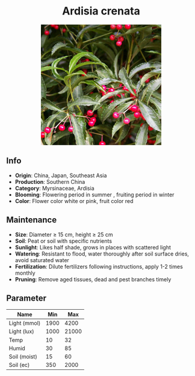 <h1 align='center'>Ardisia crenata</h1>
<p align="center">
    <img 
        align='center'
        width='320'
        src="../images/ardisia crenata.png" 
        alt='Ardisia crenata' />
</p>

## Info

 - **Origin**: China, Japan, Southeast Asia
 - **Production**: Southern China
 - **Category**: Myrsinaceae, Ardisia
 - **Blooming**: Flowering period in summer , fruiting period in winter
 - **Color**: Flower color white or pink, fruit color red

## Maintenance

 - **Size**: Diameter ≥ 15 cm, height ≥ 25 cm
 - **Soil**: Peat or soil with specific nutrients
 - **Sunlight**: Likes half shade, grows in places with scattered light
 - **Watering**: Resistant to flood, water thoroughly after soil surface dries, avoid saturated water
 - **Fertilization**: Dilute fertilizers following instructions, apply 1-2 times monthly
 - **Pruning**: Remove aged tissues, dead and pest branches timely

## Parameter

| Name         | Min  | Max   |
|--------------|------|-------|
| Light (mmol) | 1900 | 4200  |
| Light (lux)  | 1000 | 21000 |
| Temp         | 10    | 32    |
| Humid        | 30   | 85    |
| Soil (moist) | 15   | 60    |
| Soil (ec)    | 350  | 2000  |